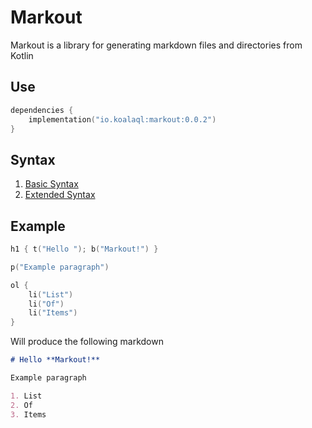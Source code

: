 # Markout

Markout is a library for generating markdown files and directories from Kotlin

## Use

```kotlin
dependencies {
    implementation("io.koalaql:markout:0.0.2")
}
```

## Syntax

1. [Basic Syntax](docs/BASIC.md)
2. [Extended Syntax](docs/EXTENDED.md)

## Example

```kotlin
h1 { t("Hello "); b("Markout!") }

p("Example paragraph")

ol {
    li("List")
    li("Of")
    li("Items")
}
```

Will produce the following markdown

```md
# Hello **Markout!**

Example paragraph

1. List
2. Of
3. Items
```